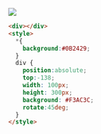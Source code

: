 ![](https://cssbattle.dev/targets/13.png)

```HTML
<div></div>
<style>
  *{
    background:#0B2429;
  }
  div {
    position:absolute;
    top:-138;
    width: 100px;
    height: 300px;
    background: #F3AC3C;
    rotate:45deg;
  }
</style>
```
